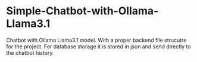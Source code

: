 # Simple-Chatbot-with-Ollama-Llama3.1

Chatbot with Ollama Llama3.1 model. With a proper backend file strucutre for the project. For database storage it is stored in json and send directly to the chatbot history.
